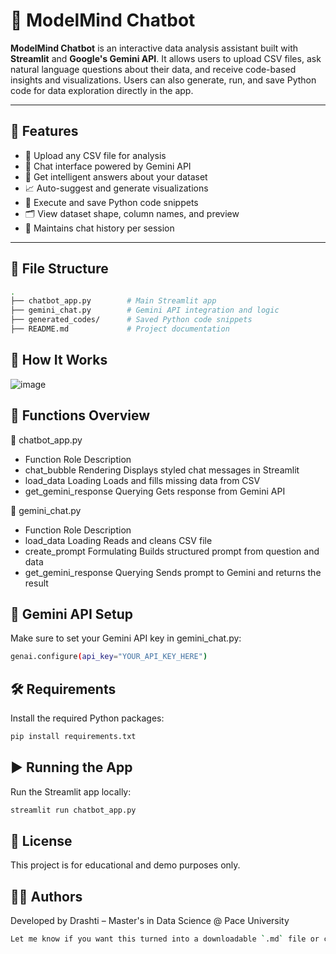 # 🤖 ModelMind Chatbot

**ModelMind Chatbot** is an interactive data analysis assistant built with **Streamlit** and **Google's Gemini API**. It allows users to upload CSV files, ask natural language questions about their data, and receive code-based insights and visualizations. Users can also generate, run, and save Python code for data exploration directly in the app.

---

## 🚀 Features

- 📂 Upload any CSV file for analysis  
- 💬 Chat interface powered by Gemini API  
- 🧠 Get intelligent answers about your dataset  
- 📈 Auto-suggest and generate visualizations  
- 🧾 Execute and save Python code snippets  
- 🗂️ View dataset shape, column names, and preview  
- 🔄 Maintains chat history per session  

---

## 📁 File Structure

```bash
.
├── chatbot_app.py        # Main Streamlit app
├── gemini_chat.py        # Gemini API integration and logic
├── generated_codes/      # Saved Python code snippets
├── README.md             # Project documentation
```

## 🧠 How It Works

![image](https://github.com/user-attachments/assets/e7be9904-e2ca-41fa-ad7c-ac18c6e93810)


## 🧰 Functions Overview
🔹 chatbot_app.py
- Function	Role	Description
- chat_bubble	Rendering	Displays styled chat messages in Streamlit
- load_data	Loading	Loads and fills missing data from CSV
- get_gemini_response	Querying	Gets response from Gemini API

🔹 gemini_chat.py
- Function	Role	Description
- load_data	Loading	Reads and cleans CSV file
- create_prompt	Formulating	Builds structured prompt from question and data
- get_gemini_response	Querying	Sends prompt to Gemini and returns the result

## 🔑 Gemini API Setup
Make sure to set your Gemini API key in gemini_chat.py:
```bash
genai.configure(api_key="YOUR_API_KEY_HERE")
```

## 🛠 Requirements
Install the required Python packages:

```bash
pip install requirements.txt
```

## ▶️ Running the App
Run the Streamlit app locally:

```bash
streamlit run chatbot_app.py
```

## 📄 License
This project is for educational and demo purposes only.

## 🙋‍♀️ Authors
Developed by Drashti – Master's in Data Science @ Pace University

```bash
Let me know if you want this turned into a downloadable `.md` file or customized further for deployment or team use.
```
